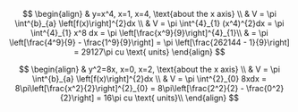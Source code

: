 $$
\begin{align}
& y=x^4, x=1, x=4, \text{about the x axis} \\
& V = \pi \int^{b}_{a} \left[f(x)\right]^{2}dx \\
& V = \pi \int^{4}_{1} (x^4)^{2}dx = \pi \int^{4}_{1} x^8 dx = \pi \left[\frac{x^9}{9}\right]^{4}_{1}\\
& = \pi \left[\frac{4^9}{9} - \frac{1^9}{9}\right] = \pi \left[\frac{262144 - 1}{9}\right] = 29127\pi cu \text{ units}
\end{align}
$$

$$
\begin{align}
& y^2=8x, x=0, x=2, \text{about the x axis} \\
& V = \pi \int^{b}_{a} \left[f(x)\right]^{2}dx \\
& V = \pi \int^{2}_{0} 8xdx = 8\pi\left[\frac{x^2}{2}\right]^{2}_{0} = 8\pi\left[\frac{2^2}{2} - \frac{0^2}{2}\right] = 16\pi cu \text{ units}\\
\end{align}
$$
